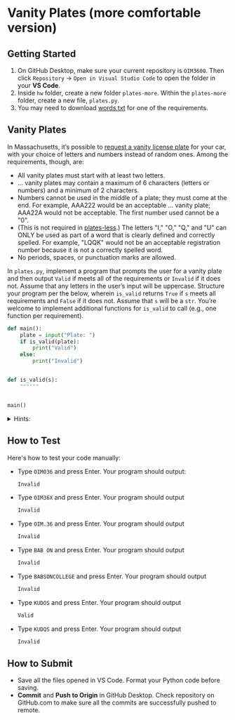 # Vanity Plates (more comfortable version)

## Getting Started

1. On GitHub Desktop, make sure your current repository is `OIM3600`. Then click `Repository` -> `Open in Visual Studio Code` to open the folder in your **VS Code**.
2. Inside `hw` folder, create a new folder `plates-more`. Within the `plates-more` folder, create a new file, `plates.py`.
3. You may need to download [words.txt](../code/data/words.txt) for one of the requirements.

## Vanity Plates

In Massachusetts, it’s possible to [request a vanity license plate](https://www.mass.gov/how-to/request-a-vanity-license-plate) for your car, with your choice of letters and numbers instead of random ones. Among the requirements, though, are:

- All vanity plates must start with at least two letters.
- … vanity plates may contain a maximum of 6 characters (letters or numbers) and a minimum of 2 characters.
- Numbers cannot be used in the middle of a plate; they must come at the end. For example, AAA222 would be an acceptable … vanity plate; AAA22A would not be acceptable. The first number used cannot be a "0".
- (This is not required in [plates-less](plates-less.md).) The letters "I," "O," "Q," and "U" can ONLY be used as part of a word that is clearly defined and correctly spelled. For example, "LQQK" would not be an acceptable registration number because it is not a correctly spelled word.
- No periods, spaces, or punctuation marks are allowed.

In `plates.py`, implement a program that prompts the user for a vanity plate and then output `Valid` if meets all of the requirements or `Invalid` if it does not. Assume that any letters in the user’s input will be uppercase. Structure your program per the below, wherein `is_valid` returns `True` if `s` meets all requirements and `False` if it does not. Assume that `s` will be a `str`. You’re welcome to implement additional functions for `is_valid` to call (e.g., one function per requirement).

```py
def main():
    plate = input("Plate: ")
    if is_valid(plate):
        print("Valid")
    else:
        print("Invalid")


def is_valid(s):
    """"""


main()
```

<details>
<summary>Hints:</summary>

1. Recall that a `str` comes with quite a few [methods](https://docs.python.org/3/library/stdtypes.html#string-methods).
2. Much like a `list`, a str is a “sequence” (of characters), which means it can be [sliced](https://docs.python.org/3/library/stdtypes.html#common-sequence-operations) into shorter strings with syntax like `s[i:j]`. For instance, if `s` is `"OIM3600"`, then `s[0:3]` would be `"OIM"`.
  
</details>

## How to Test

Here's how to test your code manually:

- Type `OIM036` and press Enter. Your program should output:
    ```python
    Invalid
    ```

- Type `OIM36X` and press Enter. Your program should output
    ```python
    Invalid
    ```

- Type `OIM.36` and press Enter. Your program should output
    ```python
    Invalid
    ```

- Type `BAB ON` and press Enter. Your program should output
    ```python
    Invalid
    ```

- Type `BABSONCOLLEGE` and press Enter. Your program should output
    ```python
    Invalid
    ```

- Type `KUDOS` and press Enter. Your program should output
    ```python
    Valid
    ```

- Type `KUDQS` and press Enter. Your program should output
    ```python
    Invalid
    ```

## How to Submit

- Save all the files opened in VS Code. Format your Python code before saving.
- **Commit** and **Push to Origin** in GitHub Desktop. Check repository on GitHub.com to make sure all the commits are successfully pushed to remote.
